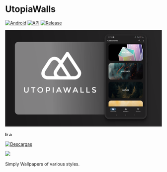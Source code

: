 # UtopiaWalls
[![Android](https://img.shields.io/badge/Plataforma-Android-green.svg?style=flat-square)](https://www.android.com) [![API](https://img.shields.io/badge/API-21%2B-orange.svg?logo=android&style=flat-square)](https://developer.android.com/studio/releases/platforms)
[![Release](https://img.shields.io/github/v/release/WaifuPX-DG/UtopiaWalls?style=for-the-badge)](https://github.com/WaifuPX-DG/UtopiaWalls/releases/latest)

 
![alt text](https://raw.githubusercontent.com/WaifuPX-DG/UtopiaWalls/main/Resources/Avatars/banner_utopia.png)

**Ir a** 

[![Descargas](https://img.shields.io/github/downloads/WaifuPX-DG/UtopiaWalls/total?color=%2392c9b6&label=Descargar&style=for-the-badge)](https://github.com/WaifuPX-DG/UtopiaWalls/releases/latest)

<p align="vertical"><a href="https://paypal.me/WaifuPX"><img src="https://github.com/aha999/DonateButtons/blob/1371730702589476cbd31790685ded66857a1f08/Paypal.png" width="175"></a></p>

Simply Wallpapers of various styles.
